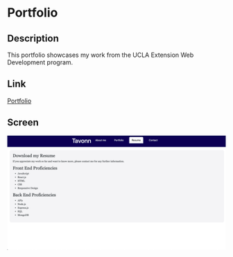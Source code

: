 # Portfolio

## Description

This portfolio showcases my work from the UCLA Extension Web Development program. 

## Link

[Portfolio](https://tavonnshafieportfolio.netlify.app/)

## Screen

![](./src/images/app.png)